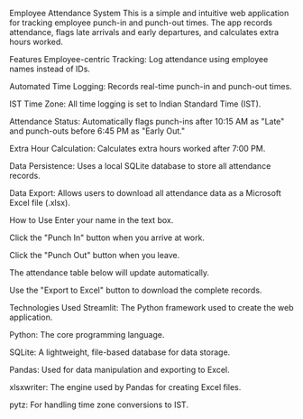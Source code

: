Employee Attendance System
This is a simple and intuitive web application for tracking employee punch-in and punch-out times. The app records attendance, flags late arrivals and early departures, and calculates extra hours worked.

Features
Employee-centric Tracking: Log attendance using employee names instead of IDs.

Automated Time Logging: Records real-time punch-in and punch-out times.

IST Time Zone: All time logging is set to Indian Standard Time (IST).

Attendance Status: Automatically flags punch-ins after 10:15 AM as "Late" and punch-outs before 6:45 PM as "Early Out."

Extra Hour Calculation: Calculates extra hours worked after 7:00 PM.

Data Persistence: Uses a local SQLite database to store all attendance records.

Data Export: Allows users to download all attendance data as a Microsoft Excel file (.xlsx).

How to Use
Enter your name in the text box.

Click the "Punch In" button when you arrive at work.

Click the "Punch Out" button when you leave.

The attendance table below will update automatically.

Use the "Export to Excel" button to download the complete records.

Technologies Used
Streamlit: The Python framework used to create the web application.

Python: The core programming language.

SQLite: A lightweight, file-based database for data storage.

Pandas: Used for data manipulation and exporting to Excel.

xlsxwriter: The engine used by Pandas for creating Excel files.

pytz: For handling time zone conversions to IST.
